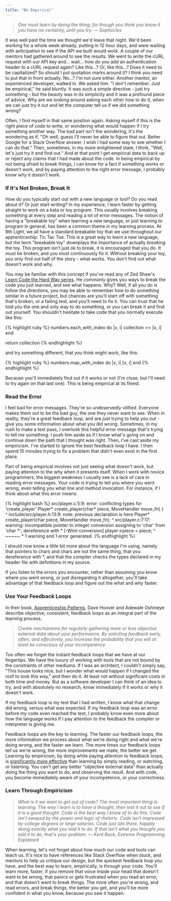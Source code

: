 ```yaml
---
title: "Be Empirical"
---
```


>_One must learn by doing the thing; for though you think you know it you have no certainty, until you try._
>_&mdash; Sophocles_

It was well past the time we thought we'd leave that night. We'd been working for a whole week already, putting in 12 hour days, and were waiting with anticipation to see if the API we built would work. A couple of our mentors had gathered around to see the results. We went to write the cURL request with our API key and&hellip; wait&hellip; how do you add an authentication header to a cURL request again? Like this&hellip;? Or, like this&hellip;? Does it need to be capitalized? So should I put quotation marks around it? I think you need to put that in front actually. No&hellip;? I'm not sure either. Another mentor, an experienced developer, walked in. We asked him. "I don't remember. Just be empirical," he said bluntly. It was such a simple directive - just try something - but the beauty was in its simplicity and it was a profound piece of advice. Why are we looking around asking each other how to do it, when we can just try it out and let the computer tell us if we did something wrong?

Often, I find myself in that same position again. Asking myself if this is the right piece of code to write, or wondering what would happen if I try something another way. The bad part isn't the wondering, it's the wondering as if, "Oh well, guess I'll never be able to figure that out. Better Google for a Stack Overflow answer. I wish I had some way to see whether I can do that." Then, sometimes, in my more enlightened state, I think, "Well, let's just try it and find out." And at that point I get empirical data to back up or reject any claims that I had made about the code. In being empirical by not being afraid to break things, I can know for a fact if something works or doesn't work, and by paying attention to the right error message, I probably know why it doesn't work.

### If It's Not Broken, Break It

How do you typically start out with a new language or tool? Do you read about it? Or just start writing? In my experience, I learn faster by getting straight to work on a kata or toy program. This usually involves breaking something at every step and reading a lot of error messages. The notion of having a "breakable toy" when learning a new language, or just learning to program in general, has been a common theme in my learning process. At 8th Light, we all have a standard breakable toy that we use throughout our apprenticeship: Tic Tac Toe. This is a great way to learn a new language, but the term "breakable toy" downplays the importance of actually *breaking* the toy. This program isn't just ok to break, it is encouraged that you do. It *must* be broken, and you *must* continuously fix it. Without breaking your toy, you only find out half of the story - what works. You don't find out what doesn't work and why.

You may be familiar with this concept if you've read any of Zed Shaw's [Learn Code the Hard Way series](http://learncodethehardway.org/). He commonly gives you ways to break the code you just learned, and see what happens. Why? Well, if all you do is follow the directions, you may be able to remember how to do something similar in a future project, but chances are you'll start off with something that's broken, or a failing test, and you'll need to fix it. You can trust that he told you the one and only way to do something, or you can break it and find out yourself. You shouldn't hesitate to take code that you normally execute like this:

{% highlight ruby %}
numbers.each_with_index do |x, i|
  collection << [x, i]
end

return collection
{% endhighlight %}

and try something different, that you think might work, like this:

{% highlight ruby %}
numbers.map_with_index do |x, i|
  [x, i]
end
{% endhighlight %}

Because you'll immediately find out if it works or not (I'm close, but I'll need to try again on that last one). This is being empirical at its finest.

### Read the Error

I feel bad for error messages. They're so undeservedly vilified. Everyone makes them out to be the bad guy, the one they never want to see. When in reality, they're a great feedback loop, and are just trying to help you out - give you some information about what you did wrong. Sometimes, in my rush to make a test pass, I overlook this helpful error message that's trying to tell me something. I push him aside as if I know what's going on and continue down the path that I thought was right. Then, I've cast aside my empiricism. I've started to ignore the best feedback loop I have. I then spend 15 minutes trying to fix a problem that didn't even exist in the first place.

Part of being empirical involves not just seeing what doesn't work, but paying attention to the why when it presents itself. When I work with novice programmers, the biggest weakness I usually see is a lack of care in reading error messages. Your code is trying to tell you where you went wrong, even telling you what line and method invocation. For instance, if I think about what this error means:

{% highlight bash %}
src/player.c:5:9: error: conflicting types for 'create_player'
Player* create_player(char* piece, MoveHandler move_fn) {
        ^
include/src/player.h:13:9: note: previous declaration is here
Player* create_player(char piece, MoveHandler move_fn);
        ^
src/player.c:7:17: warning: incompatible pointer to integer conversion
                   assigning to 'char' from 'char *';
                   dereference with * [-Wint-conversion]
  player->piece = piece;
                ^ ~~~~~
                  *
1 warning and 1 error generated.
{% endhighlight %}

I should now know a little bit more about the language I'm using, namely that pointers to chars and chars are not the same thing, that you dereference with *, and that the compiler checks the types declared in my header file with definitions in my source.

If you listen to the errors you encounter, rather than assuming you know where you went wrong, or just disregarding it altogether, you'll take advantage of that feedback loop and figure out the what and why faster.

### Use Your Feedback Loops

In their book, [Apprenticeship Patterns](http://chimera.labs.oreilly.com/books/1234000001813/index.html), Dave Hoover and Adewale Oshineye describe objective, consistent, feedback loops as an integral part of the learning process.

>_Create mechanisms for regularly gathering more or less objective external data about your performance. By soliciting feedback early, often, and effectively, you increase the probability that you will at least be conscious of your incompetence._

Too often we forget the instant feedback loops that we have at our fingertips. We have the luxury of working with tools that are not bound by the constraints of other mediums. If I was an architect, I couldn't simply say, "This house looks nice, but I wonder what would happen if I changed the roof to look this way," and then do it. At least not without significant costs in both time and money. But as a software developer I can think of an idea to try, and with absolutely no research, know immediately if it works or why it doesn't work.

If my feedback loop is my test that I had written, I know what that change did wrong, versus what was expected. If my feedback loop was an error before my code even reached the test, I probably know even more about how the language works if I pay attention to the feedback the compiler or interpreter is giving me.

Feedback loops are the key to learning. The faster our feedback loops, the more information we process about what we're doing right and what we're doing wrong, and the faster we learn. The more times our feedback loops tell us we're wrong, the more improvements we make, the better we get. Learning by empiricism, by doing while paying attention to feedback loops, is [significantly more effective](http://www.simplypsychology.org/learning-kolb.html) than learning by simply reading, or watching, or listening. You can't get any better "objective external data" than actually doing the thing you want to do, and observing the result. And with code, you become immediately aware of your incompetence, or your correctness.

### Learn Through Empiricism

>_What is it we want to get out of code? The most important thing is learning. The way I learn is to have a thought, then test it out to see if it is a good thought. Code is the best way I know of to do this. Code isn't swayed by the power and logic of rhetoric. Code isn't impressed by college degrees or large salaries. Code just sits there, happily doing exactly what you told it to do. If that isn't what you thought you told it to do, that's your problem._
>_&mdash; Kent Beck, Extreme Programming Explained_

When learning, let's not forget about how much our code and tools can teach us. It's nice to have references like Stack Overflow when stuck, and mentors to help us critique our design, but the quickest feedback loop you have, and the best way to learn, empirically, is through your code. You'll learn more, faster, if you remove that voice inside your head that doesn't want to be wrong, that panics or gets frustrated when you read an error, and that doesn't want to break things. The more often you're wrong, and read errors, and break things, the better you get, and you'll be more confident in what you know, because you saw it happen.

